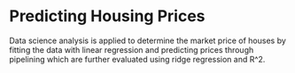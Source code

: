 # Predicting Housing Prices
Data science analysis is applied to determine the market price of houses by fitting the data with linear regression and predicting prices through pipelining which are further evaluated using ridge regression and R^2.
